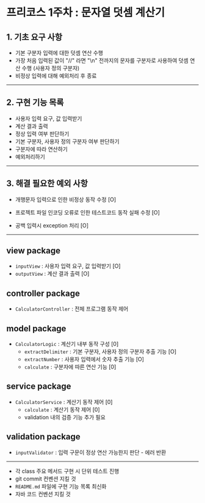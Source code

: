 # 프리코스 1주차 : 문자열 덧셈 계산기

## 1. 기초 요구 사항

- 기본 구분자 입력에 대한 덧셈 연산 수행
- 가장 처음 입력된 값이 "//" 라면 "\n" 전까지의 문자를 구분자로 사용하여 덧셈 연산 수행 (사용자 정의 구분자)
- 비정상 입력에 대해 예외처리 후 종료

---

## 2. 구현 기능 목록

- 사용자 입력 요구, 값 입력받기
- 계산 결과 출력
- 정상 입력 여부 판단하기
- 기본 구분자, 사용자 정의 구분자 여부 판단하기
- 구분자에 따라 연산하기
- 예외처리하기

---

## 3. 해결 필요한 예외 사항

- 개행문자 입력으로 인한 비정상 동작 수정 [O]
- 프로젝트 파일 인코딩 오류로 인한 테스트코드 동작 실패 수정 [O]

- 공백 입력시 exception 처리 [O]

---

## view package

- `inputView` : 사용자 입력 요구, 값 입력받기 [O]
- `outputView` : 계산 결과 출력 [O]

## controller package

- `CalculatorController` : 전체 프로그램 동작 제어

## model package

- `CalculatorLogic` : 계산기 내부 동작 구성 [0]
    - `extractDelimiter` : 기본 구분자, 사용자 정의 구분자 추출 기능 [O]
    - `extractNumber` : 사용자 입력에서 숫자 추출 기능 [O]
    - `calculate` : 구분자에 따른 연산 기능 [0]

## service package

- `CalculatorService` : 계산기 동작 제어 [0]
    - `calculate` : 계산기 동작 제어 [0]
    - validation 내의 검증 기능 추가 필요

## validation package

- `inputValidator` : 입력 구문이 정상 연산 가능한지 판단 - 에러 반환

---

- 각 class 주요 메서드 구현 시 단위 테스트 진행
- git commit 컨벤션 지킬 것
- `README.md` 파일에 구현 기능 목록 최신화
- 자바 코드 컨벤션 지킬 것
